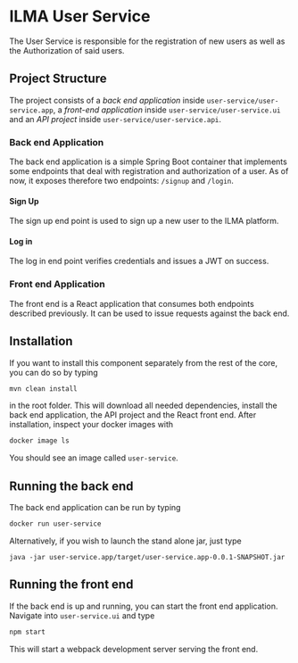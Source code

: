 # ILMA User Service
The User Service is responsible for the registration of new users as well as the
Authorization of said users.

## Project Structure
The project consists of a *back end application* inside `user-service/user-service.app`,
a *front-end application* inside `user-service/user-service.ui` and an *API project* inside `user-service/user-service.api`.

### Back end Application
The back end application is a simple Spring Boot container that implements some endpoints that deal with registration
and authorization of a user.
As of now, it exposes therefore two endpoints: `/signup` and `/login`.

#### Sign Up
The sign up end point is used to sign up a new user to the ILMA platform.

#### Log in
The log in end point verifies credentials and issues a JWT on success.

### Front end Application
The front end is a React application that consumes both endpoints described previously.
It can be used to issue requests against the back end.


## Installation
If you want to install this component separately from the rest of the core, you
can do so by typing
``` sh
mvn clean install
```
in the root folder.
This will download all needed dependencies, install the back end application,
the API project and the React front end.
After installation, inspect your docker images with
``` sh
docker image ls
```
You should see an image called `user-service`.
## Running the back end
The back end application can be run by typing
``` sh
docker run user-service
```
Alternatively, if you wish to launch the stand alone jar, just type
```
java -jar user-service.app/target/user-service.app-0.0.1-SNAPSHOT.jar
```

## Running the front end
If the back end is up and running, you can start the front end application.
Navigate into `user-service.ui` and type
``` sh
npm start
```
This will start a webpack development server serving the front end.
